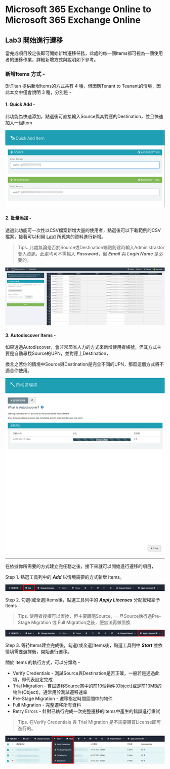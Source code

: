 # Microsoft 365 Exchange Online to Microsoft 365 Exchange Online

## Lab3 開始進行遷移

當完成項目設定後即可開始新增遷移任務，此處的每一個Items都可視為一個使用者的遷移作業，詳細新增方式與說明如下參考。

### 新增Items 方式 -

BitTitan 提供新增Items的方式共有 4 種，但因應Tenant to Teanant的情境，因此本文中僅會說明 3 種，分別是 -<br>

#### 1. Quick Add -

此功能為快速添加，點選後可直接輸入Source與其對應的Destination，並且快速加入一組Item<br>

![GITHUB](https://github.com/MarkChang-Core/BitTitan/blob/main/Microsoft%20365%20Exchange%20Online%20to%20Microsoft%20365%20Exchange%20Online/Image/image3-1.jpg)<br>

#### 2. 批量添加 -
 
透過此功能可一次性以CSV檔案新增大量的使用者，點選後可以下載範例的CSV檔案，接著可以利用 [Lab1](https://github.com/MarkChang-Core/BitTitan/blob/main/Microsoft%20365%20Exchange%20Online%20to%20Microsoft%20365%20Exchange%20Online/Lab1.md) 所蒐集的資料進行新增。<br>

> Tips. 此處無論是否於Source或Destination端點創建時輸入Administrastor登入資訊，此處均可不需輸入 ***Password***，但 ***Email*** 與 ***Login Name*** 是必要的。

![GITHUB](https://github.com/MarkChang-Core/BitTitan/blob/main/Microsoft%20365%20Exchange%20Online%20to%20Microsoft%20365%20Exchange%20Online/Image/image3-2.jpg)<br>

#### 3. Autodiscover Items -

如果透過Autodiscover，會非常節省人力的方式來新增使用者帳號，但其方式主要是自動尋找Source的UPN，並對應上Destination，

換言之若你的情境中Source與Destination是完全不同的UPN，那麼這個方式將不適合你使用。

![GITHUB](https://github.com/MarkChang-Core/BitTitan/blob/main/Microsoft%20365%20Exchange%20Online%20to%20Microsoft%20365%20Exchange%20Online/Image/image3-3.jpg)<br>

---

在依據你所需要的方式建立完任務之後，接下來就可以開始進行遷移的項目，

Step 1. 點選工具列中的 ***Add*** 以情境需要的方式新增 Items。

![GITHUB](https://github.com/MarkChang-Core/BitTitan/blob/main/Microsoft%20365%20Exchange%20Online%20to%20Microsoft%20365%20Exchange%20Online/Image/image3-4.jpg)<br>

Step 2. 勾選(或全選)Items後，點選工具列中的 ***Apply Licenses*** 分配授權給予 Items

> Tips. 使用者授權可以置換，但主要跟隨Source，一旦Source執行過Pre-Stage Migration 或 Full Migration之後，便無法再做置換

![GITHUB](https://github.com/MarkChang-Core/BitTitan/blob/main/Microsoft%20365%20Exchange%20Online%20to%20Microsoft%20365%20Exchange%20Online/Image/image3-5.jpg)<br>

Step 3. 等待Items建立完成後，勾選(或全選)Items後，點選工具列中 ***Start*** 並依情境需要選擇後，開始進行遷移。

關於 Items 的執行方式，可以分類為 -<br>
- Verify Credentials - 測試Source與Destination是否正確，一般若是通過此項，即代表設定完成<br>
- Trial Migration - 嘗試遷移Source當中的前10個物件(Object)或是前10MB的物件(Object)，通常用於測試遷移速率<br>
- Pre-Stage Migration - 遷移指定時間區間中的物件<br>
- Full Migration - 完整遷移所有資料<br>
- Retry Errors - 針對已執行完成一次完整遷移的Items中產生的錯誤進行重試<br>

> Tips. 在Verify Credentials 與 Trial Migration 是不需要購買License即可進行的。

![GITHUB](https://github.com/MarkChang-Core/BitTitan/blob/main/Microsoft%20365%20Exchange%20Online%20to%20Microsoft%20365%20Exchange%20Online/Image/image3-6.jpg)<br>
